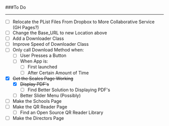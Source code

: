 ###To Do
***
- [ ] Relocate the PList Files From Dropbox to More Collaborative Service (GH Pages?)
- [ ] Change the Base_URL to new Location above
- [ ] Add a Downloader Class
- [ ] Improve Speed of Downloader Class
- [ ] Only call Download Method when:
  - [ ] User Presses a Button
  - [ ] When App is:
    - [ ] First launched
    - [ ] After Certain Amount of Time
- [x] ~~Get the Scales Page Working~~
  - [x] ~~Display PDF's~~
    - [ ] Find Better Solution to Displaying PDF's
  - [ ] Better Slider Menu (Possibly)
- [ ] Make the Schools Page
- [ ] Make the QR Reader Page
  - [ ] Find an Open Source QR Reader Library
- [ ] Make the Directors Page
